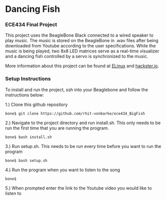 # Dancing Fish

### ECE434 Final Project

This project uses the BeagleBone Black connected to a wired speaker to play music. The music is stored on the BeagleBone in .wav files after being downloaded from Youtube according to the user specifications. While the music is being played, two 8x8 LED matrices serve as a real-time visualizer and a dancing fish controlled by a servo is synchronized to the music.

More information about this project can be found at [ELinux](https://elinux.org/ECE434_Project:_Dancing_Fish) and [hackster.io](https://www.hackster.io/littlestpetcat/dancing-fish-caf63e).

### Setup Instructions 
To install and run the project, ssh into your Beaglebone and follow the instructions below:

1.) Clone this github repository

```bone$ git clone https://github.com/rhit-vonbarke/ece434_BigFish```

2.) Navigate to the project directory and run install.sh. This only needs to be run the first time that you are running the program.

```bone$ bash install.sh```

3.) Run setup.sh. This needs to be run every time before you want to run the program

```bone$ bash setup.sh```

4.) Run the program when you want to listen to the song

```bone$ ```

5.) When prompted enter the link to the Youtube video you would like to listen to
